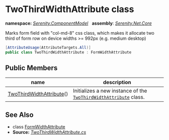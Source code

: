 # TwoThirdWidthAttribute class
**namespace:** *[Serenity.ComponentModel](../README.md#serenity.componentmodel-namespace)*   **assembly**: *[Serenity.Net.Core](../README.md)*

Marks form field with "col-md-8" css class, which makes it allocate two third of form row on device widths &gt;= 992px (e.g. medium desktop)

```csharp
[AttributeUsage(AttributeTargets.All)]
public class TwoThirdWidthAttribute : FormWidthAttribute
```

## Public Members

| name | description |
| --- | --- |
| [TwoThirdWidthAttribute](TwoThirdWidthAttribute/TwoThirdWidthAttribute.md)() | Initializes a new instance of the [`TwoThirdWidthAttribute`](TwoThirdWidthAttribute.md) class. |

## See Also

* class [FormWidthAttribute](FormWidthAttribute.md)
* **Source:** *[TwoThirdWidthAttribute.cs](https://github.com/serenity-is/Serenity/blob/master/src/Serenity.Net.Core/ComponentModel/PropertyGrid/Layout/TwoThirdWidthAttribute.cs)*